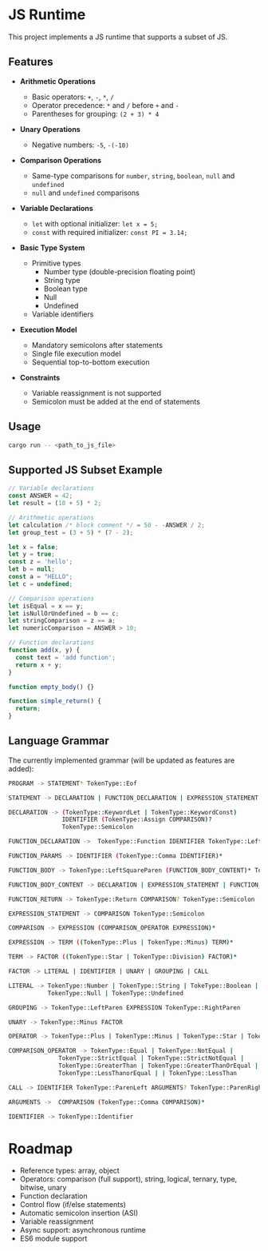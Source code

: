 # JS Runtime

This project implements a JS runtime that supports a subset of JS.

## Features

- **Arithmetic Operations**
  - Basic operators: `+`, `-`, `*`, `/`
  - Operator precedence: `*` and `/` before `+` and `-`
  - Parentheses for grouping: `(2 + 3) * 4`

- **Unary Operations**
  - Negative numbers: `-5`, `-(-10)`

- **Comparison Operations**
  - Same-type comparisons for `number`, `string`, `boolean`, `null` and `undefined`
  - `null` and `undefined` comparisons

- **Variable Declarations**
  - `let` with optional initializer: `let x = 5;`
  - `const` with required initializer: `const PI = 3.14;`

- **Basic Type System**
  - Primitive types
    - Number type (double-precision floating point)
    - String type
    - Boolean type
    - Null
    - Undefined
  - Variable identifiers
  
- **Execution Model**
  - Mandatory semicolons after statements
  - Single file execution model
  - Sequential top-to-bottom execution

- **Constraints**
  - Variable reassignment is not supported
  - Semicolon must be added at the end of statements

## Usage

```bash
cargo run -- <path_to_js_file>
```

## Supported JS Subset Example

```js
// Variable declarations
const ANSWER = 42;
let result = (10 + 5) * 2;

// Arithmetic operations
let calculation /* block comment */ = 50 - -ANSWER / 2;
let group_test = (3 + 5) * (7 - 2);

let x = false;
let y = true;
const z = 'hello';
let b = null;
const a = "HELLO";
let c = undefined;

// Comparison operations
let isEqual = x == y;
let isNullOrUndefined = b == c;
let stringComparison = z == a;
let numericComparison = ANSWER > 10;

// Function declarations
function add(x, y) {
  const text = 'add function';
  return x + y;
}

function empty_body() {}

function simple_return() {
  return;
}
```

## Language Grammar

The currently implemented grammar (will be updated as features are added):

```bash
PROGRAM -> STATEMENT* TokenType::Eof

STATEMENT -> DECLARATION | FUNCTION_DECLARATION | EXPRESSION_STATEMENT

DECLARATION -> (TokenType::KeywordLet | TokenType::KeywordConst)
               IDENTIFIER (TokenType::Assign COMPARISON)? 
               TokenType::Semicolon

FUNCTION_DECLARATION ->  TokenType::Function IDENTIFIER TokenType::LeftParen FUNCTION_PARAMS? TokenType::RightParen FUNCTION_BODY

FUNCTION_PARAMS -> IDENTIFIER (TokenType::Comma IDENTIFIER)*

FUNCTION_BODY -> TokenType::LeftSquareParen (FUNCTION_BODY_CONTENT)* TokenType::RightSquareParen

FUNCTION_BODY_CONTENT -> DECLARATION | EXPRESSION_STATEMENT | FUNCTION_RETURN

FUNCTION_RETURN -> TokenType::Return COMPARISON? TokenType::Semicolon

EXPRESSION_STATEMENT -> COMPARISON TokenType::Semicolon

COMPARISON -> EXPRESSION (COMPARISON_OPERATOR EXPRESSION)*

EXPRESSION -> TERM ((TokenType::Plus | TokenType::Minus) TERM)*

TERM -> FACTOR ((TokenType::Star | TokenType::Division) FACTOR)*

FACTOR -> LITERAL | IDENTIFIER | UNARY | GROUPING | CALL

LITERAL -> TokenType::Number | TokenType::String | TokeType::Boolean |
           TokenType::Null | TokenType::Undefined

GROUPING -> TokenType::LeftParen EXPRESSION TokenType::RightParen

UNARY -> TokenType::Minus FACTOR 

OPERATOR -> TokenType::Plus | TokenType::Minus | TokenType::Star | TokenType::Slash

COMPARISON_OPERATOR -> TokenType::Equal | TokenType::NotEqual |
              TokenType::StrictEqual | TokenType::StrictNotEqual |
              TokenType::GreaterThan | TokenType::GreaterThanOrEqual |
              TokenType::LessThanorEqual | | TokenType::LessThan

CALL -> IDENTIFIER TokenType::ParenLeft ARGUMENTS? TokenType::ParenRight

ARGUMENTS ->  COMPARISON (TokenType::Comma COMPARISON)*

IDENTIFIER -> TokenType::Identifier
```

# Roadmap

- Reference types: array, object
- Operators: comparison (full support), string, logical, ternary, type, bitwise, unary
- Function declaration
- Control flow (if/else statements)
- Automatic semicolon insertion (ASI)
- Variable reassignment
- Async support: asynchronous runtime
- ES6 module support